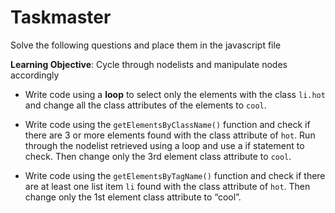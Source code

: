 # Taskmaster
Solve the following questions and place them in the javascript file

**Learning Objective**: Cycle through nodelists and manipulate nodes accordingly

- Write code using a **loop** to select only the elements with the class `li.hot` and change all the class attributes of the elements to `cool`.

- Write code using the `getElementsByClassName()` function and check if there are 3 or more elements found with the class attribute of `hot`. Run through the nodelist retrieved using a loop and use a if statement to check. Then change only the 3rd element class attribute to `cool`.

- Write code using the `getElementsByTagName()` function and check if there are at least one list item `li` found with the class attribute of `hot`. Then change only the 1st element class attribute to “cool”.
